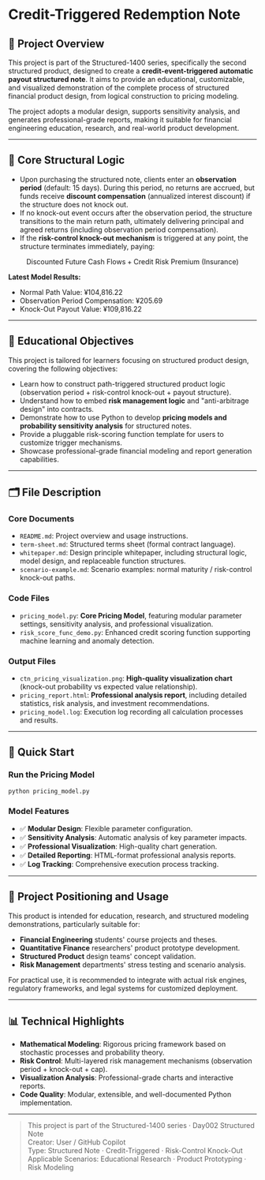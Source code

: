 # Credit-Triggered Redemption Note

## 📘 Project Overview

This project is part of the Structured-1400 series, specifically the second structured product, designed to create a **credit-event-triggered automatic payout structured note**. It aims to provide an educational, customizable, and visualized demonstration of the complete process of structured financial product design, from logical construction to pricing modeling.

The project adopts a modular design, supports sensitivity analysis, and generates professional-grade reports, making it suitable for financial engineering education, research, and real-world product development.

---

## 📌 Core Structural Logic

* Upon purchasing the structured note, clients enter an **observation period** (default: 15 days). During this period, no returns are accrued, but funds receive **discount compensation** (annualized interest discount) if the structure does not knock out.
* If no knock-out event occurs after the observation period, the structure transitions to the main return path, ultimately delivering principal and agreed returns (including observation period compensation).
* If the **risk-control knock-out mechanism** is triggered at any point, the structure terminates immediately, paying:

$$
\text{Discounted Future Cash Flows} + \text{Credit Risk Premium (Insurance)}
$$

**Latest Model Results:**
- Normal Path Value: ¥104,816.22
- Observation Period Compensation: ¥205.69
- Knock-Out Payout Value: ¥109,816.22

---

## 🧠 Educational Objectives

This project is tailored for learners focusing on structured product design, covering the following objectives:

* Learn how to construct path-triggered structured product logic (observation period + risk-control knock-out + payout structure).
* Understand how to embed **risk management logic** and "anti-arbitrage design" into contracts.
* Demonstrate how to use Python to develop **pricing models and probability sensitivity analysis** for structured notes.
* Provide a pluggable risk-scoring function template for users to customize trigger mechanisms.
* Showcase professional-grade financial modeling and report generation capabilities.

---

## 🗂 File Description

### Core Documents
* `README.md`: Project overview and usage instructions.
* `term-sheet.md`: Structured terms sheet (formal contract language).
* `whitepaper.md`: Design principle whitepaper, including structural logic, model design, and replaceable function structures.
* `scenario-example.md`: Scenario examples: normal maturity / risk-control knock-out paths.

### Code Files
* `pricing_model.py`: **Core Pricing Model**, featuring modular parameter settings, sensitivity analysis, and professional visualization.
* `risk_score_func_demo.py`: Enhanced credit scoring function supporting machine learning and anomaly detection.

### Output Files
* `ctn_pricing_visualization.png`: **High-quality visualization chart** (knock-out probability vs expected value relationship).
* `pricing_report.html`: **Professional analysis report**, including detailed statistics, risk analysis, and investment recommendations.
* `pricing_model.log`: Execution log recording all calculation processes and results.

---

## 🚀 Quick Start

### Run the Pricing Model
```bash
python pricing_model.py
```

### Model Features
- ✅ **Modular Design**: Flexible parameter configuration.
- ✅ **Sensitivity Analysis**: Automatic analysis of key parameter impacts.
- ✅ **Professional Visualization**: High-quality chart generation.
- ✅ **Detailed Reporting**: HTML-format professional analysis reports.
- ✅ **Log Tracking**: Comprehensive execution process tracking.

---

## 🧩 Project Positioning and Usage

This product is intended for education, research, and structured modeling demonstrations, particularly suitable for:

- **Financial Engineering** students' course projects and theses.
- **Quantitative Finance** researchers' product prototype development.
- **Structured Product** design teams' concept validation.
- **Risk Management** departments' stress testing and scenario analysis.

For practical use, it is recommended to integrate with actual risk engines, regulatory frameworks, and legal systems for customized deployment.

---

## 📊 Technical Highlights

* **Mathematical Modeling**: Rigorous pricing framework based on stochastic processes and probability theory.
* **Risk Control**: Multi-layered risk management mechanisms (observation period + knock-out + cap).
* **Visualization Analysis**: Professional-grade charts and interactive reports.
* **Code Quality**: Modular, extensible, and well-documented Python implementation.

---

> This project is part of the Structured-1400 series · Day002 Structured Note  
> Creator: User / GitHub Copilot  
> Type: Structured Note · Credit-Triggered · Risk-Control Knock-Out  
> Applicable Scenarios: Educational Research · Product Prototyping · Risk Modeling
